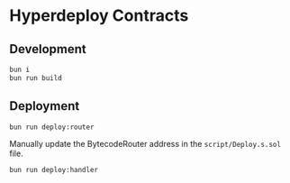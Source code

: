 # Hyperdeploy Contracts

## Development

```sh
bun i
bun run build
```

## Deployment

```sh
bun run deploy:router
```

Manually update the BytecodeRouter address in the `script/Deploy.s.sol` file.

```sh
bun run deploy:handler
```
